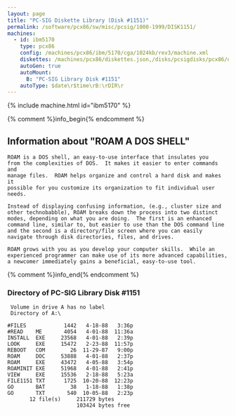 ```yaml
---
layout: page
title: "PC-SIG Diskette Library (Disk #1151)"
permalink: /software/pcx86/sw/misc/pcsig/1000-1999/DISK1151/
machines:
  - id: ibm5170
    type: pcx86
    config: /machines/pcx86/ibm/5170/cga/1024kb/rev3/machine.xml
    diskettes: /machines/pcx86/diskettes.json,/disks/pcsigdisks/pcx86/diskettes.json
    autoGen: true
    autoMount:
      B: "PC-SIG Library Disk #1151"
    autoType: $date\r$time\rB:\rDIR\r
---
```


{% include machine.html id="ibm5170" %}

{% comment %}info_begin{% endcomment %}

## Information about "ROAM A DOS SHELL"

    ROAM is a DOS shell, an easy-to-use interface that insulates you
    from the complexities of DOS.  It makes it easier to enter commands and
    manage files.  ROAM helps organize and control a hard disk and makes it
    possible for you customize its organization to fit individual user
    needs.
    
    Instead of displaying confusing information, (e.g., cluster size and
    other technobabble), ROAM breaks down the process into two distinct
    modes, depending on what you are doing.  The first is an enhanced
    command line, similar to, but easier to use than the DOS command line
    and the second is a directory/file screen where you can easily
    navigate through disk directories, files, and drives.
    
    ROAM grows with you as you develop your computer skills.  While an
    experienced programmer can make use of its more advanced capabilities,
    a newcomer immediately gains a beneficial, easy-to-use tool.
{% comment %}info_end{% endcomment %}


### Directory of PC-SIG Library Disk #1151

     Volume in drive A has no label
     Directory of A:\

    #FILES            1442   4-18-88   3:36p
    #READ    ME       4054   4-01-88  11:36a
    INSTALL  EXE     23568   4-01-88   2:39p
    LOOK     EXE     15472   2-23-88  11:57p
    REBOOT   COM        26  11-29-87   9:00p
    ROAM     DOC     53888   4-01-88   2:37p
    ROAM     EXE     43472   4-05-88   3:54p
    ROAMINIT EXE     51968   4-01-88   2:41p
    VIEW     EXE     15536   2-18-88   5:23a
    FILE1151 TXT      1725  10-20-88  12:23p
    GO       BAT        38   1-18-88   1:38p
    GO       TXT       540  10-05-88   2:23p
           12 file(s)     211729 bytes
                          103424 bytes free
